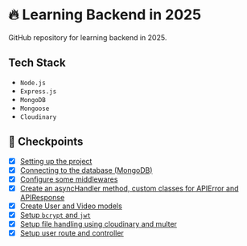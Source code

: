 # 🔥 Learning Backend in 2025

GitHub repository for learning backend in 2025.

## Tech Stack

- `Node.js`
- `Express.js`
- `MongoDB`
- `Mongoose`
- `Cloudinary`

## 🎯 Checkpoints

- [x] [Setting up the project](./checkpoints/README.md/#setting-up-the-project)
- [x] [Connecting to the database (MongoDB)](./checkpoints/README.md/#connecting-to-database-mongodb)
- [x] [Configure some middlewares](./checkpoints/README.md/#configure-some-middlewares)
- [x] [Create an asyncHandler method, custom classes for APIError and APIResponse](./checkpoints/README.md/#asynchandler-method-and-some-custom-classes)
- [x] [Create User and Video models](./checkpoints/README.md/#create-user-and-video-models)
- [x] [Setup `bcrypt` and `jwt`](./checkpoints/README.md/#setup-bcrypt-and-jwt)
- [x] [Setup file handling using cloudinary and multer](./checkpoints/README.md/#setup-file-uploading-using-cloudinary-and-multer)
- [x] [Setup user route and controller](./checkpoints/README.md/#setup-user-route-and-controller)
